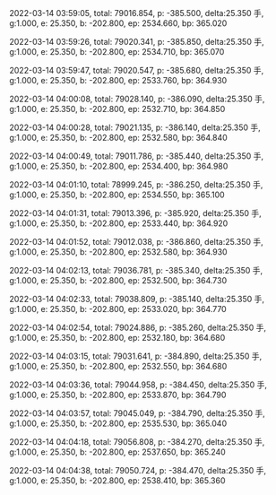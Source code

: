 2022-03-14 03:59:05, total: 79016.854, p: -385.500, delta:25.350 手, g:1.000, e: 25.350, b: -202.800, ep: 2534.660, bp: 365.020

2022-03-14 03:59:26, total: 79020.341, p: -385.850, delta:25.350 手, g:1.000, e: 25.350, b: -202.800, ep: 2534.710, bp: 365.070

2022-03-14 03:59:47, total: 79020.547, p: -385.680, delta:25.350 手, g:1.000, e: 25.350, b: -202.800, ep: 2533.760, bp: 364.930

2022-03-14 04:00:08, total: 79028.140, p: -386.090, delta:25.350 手, g:1.000, e: 25.350, b: -202.800, ep: 2532.710, bp: 364.850

2022-03-14 04:00:28, total: 79021.135, p: -386.140, delta:25.350 手, g:1.000, e: 25.350, b: -202.800, ep: 2532.580, bp: 364.840

2022-03-14 04:00:49, total: 79011.786, p: -385.440, delta:25.350 手, g:1.000, e: 25.350, b: -202.800, ep: 2534.400, bp: 364.980

2022-03-14 04:01:10, total: 78999.245, p: -386.250, delta:25.350 手, g:1.000, e: 25.350, b: -202.800, ep: 2534.550, bp: 365.100

2022-03-14 04:01:31, total: 79013.396, p: -385.920, delta:25.350 手, g:1.000, e: 25.350, b: -202.800, ep: 2533.440, bp: 364.920

2022-03-14 04:01:52, total: 79012.038, p: -386.860, delta:25.350 手, g:1.000, e: 25.350, b: -202.800, ep: 2532.580, bp: 364.930

2022-03-14 04:02:13, total: 79036.781, p: -385.340, delta:25.350 手, g:1.000, e: 25.350, b: -202.800, ep: 2532.500, bp: 364.730

2022-03-14 04:02:33, total: 79038.809, p: -385.140, delta:25.350 手, g:1.000, e: 25.350, b: -202.800, ep: 2533.020, bp: 364.770

2022-03-14 04:02:54, total: 79024.886, p: -385.260, delta:25.350 手, g:1.000, e: 25.350, b: -202.800, ep: 2532.180, bp: 364.680

2022-03-14 04:03:15, total: 79031.641, p: -384.890, delta:25.350 手, g:1.000, e: 25.350, b: -202.800, ep: 2532.550, bp: 364.680

2022-03-14 04:03:36, total: 79044.958, p: -384.450, delta:25.350 手, g:1.000, e: 25.350, b: -202.800, ep: 2533.870, bp: 364.790

2022-03-14 04:03:57, total: 79045.049, p: -384.790, delta:25.350 手, g:1.000, e: 25.350, b: -202.800, ep: 2535.530, bp: 365.040

2022-03-14 04:04:18, total: 79056.808, p: -384.270, delta:25.350 手, g:1.000, e: 25.350, b: -202.800, ep: 2537.650, bp: 365.240

2022-03-14 04:04:38, total: 79050.724, p: -384.470, delta:25.350 手, g:1.000, e: 25.350, b: -202.800, ep: 2538.410, bp: 365.360